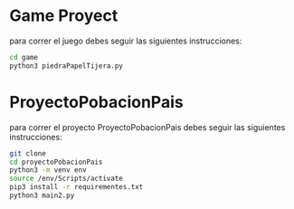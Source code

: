 # Game Proyect

para correr el juego debes seguir las siguientes instrucciones:
```sh
cd game
python3 piedraPapelTijera.py
```

# ProyectoPobacionPais

para correr el proyecto ProyectoPobacionPais debes seguir las siguientes instrucciones:
```sh
git clone
cd proyectoPobacionPais
python3 -m venv env
source /env/Scripts/activate
pip3 install -r requirementes.txt
python3 main2.py
```


